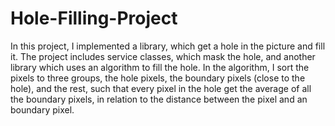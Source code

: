 # Hole-Filling-Project
In this project, I implemented a library, which get a hole in the picture and fill it. The project includes service classes, which mask the hole, and another library which uses an algorithm to fill the hole. In the algorithm, I sort the pixels to three groups, the hole pixels, the boundary pixels (close to the hole), and the rest, such that every pixel in the hole get the average of all the boundary pixels, in relation to the distance between the pixel and an boundary pixel.

